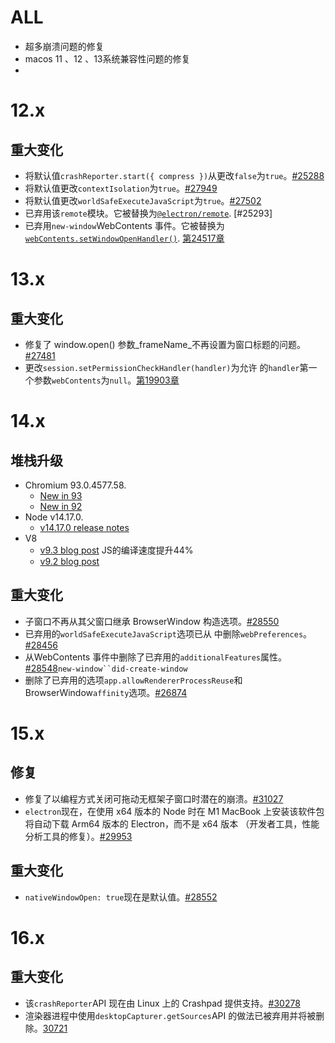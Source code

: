 
# ALL

- 超多崩溃问题的修复
- macos 11 、12 、13系统兼容性问题的修复
- 


# 12.x
## 重大变化

- 将默认值`crashReporter.start({ compress })`从更改`false`为`true`。[#25288](https://github.com/electron/electron/pull/25288)
- 将默认值更改`contextIsolation`为`true`。[#27949](https://github.com/electron/electron/pull/27949)
- 将默认值更改`worldSafeExecuteJavaScript`为`true`。[#27502](https://github.com/electron/electron/pull/27502)
- 已弃用该`remote`模块。它被替换为[`@electron/remote`](https://github.com/electron/remote). [#25293]
- 已弃用`new-window`WebContents 事件。它被替换为[`webContents.setWindowOpenHandler()`](https://releases.electronjs.org/releases/api/web-contents#contentssetwindowopenhandlerhandler). [第24517章](https://github.com/electron/electron/pull/24517)

# 13.x
## 重大变化

- 修复了 window.open() 参数_frameName_不再设置为窗口标题的问题。[#27481](https://github.com/electron/electron/pull/27481)
- 更改`session.setPermissionCheckHandler(handler)`为允许 的`handler`第一个参数`webContents`为`null`。[第19903章](https://github.com/electron/electron/pull/19903)

# 14.x
## 堆栈升级

- Chromium 93.0.4577.58.
    - [New in 93](https://developer.chrome.com/blog/new-in-chrome-93/)
    - [New in 92](https://www.chromestatus.com/features#milestone%3D92)
- Node v14.17.0.
    - [v14.17.0 release notes](https://github.com/nodejs/node/blob/master/doc/changelogs/CHANGELOG_V14.md#14.17.0)
- V8
    - [v9.3 blog post](https://v8.dev/blog/v8-release-93)  JS的编译速度提升44%
    - [v9.2 blog post](https://v8.dev/blog/v8-release-92)

## 重大变化

- 子窗口不再从其父窗口继承 BrowserWindow 构造选项。[#28550](https://github.com/electron/electron/pull/28550)
- 已弃用的`worldSafeExecuteJavaScript`选项已从 中删除`webPreferences`。[#28456](https://github.com/electron/electron/pull/28456)
- 从WebContents 事件中删除了已弃用的`additionalFeatures`属性。[#28548](https://github.com/electron/electron/pull/28548)`new-window``did-create-window`[](https://github.com/electron/electron/pull/28548)
- 删除了已弃用的选项`app.allowRendererProcessReuse`和 BrowserWindow`affinity`选项。[#26874](https://github.com/electron/electron/pull/26874)
# 15.x
## 修复

- 修复了以编程方式关闭可拖动无框架子窗口时潜在的崩溃。[#31027](https://github.com/electron/electron/pull/31027)
- `electron`现在，在使用 x64 版本的 Node 时在 M1 MacBook 上安装该软件包将自动下载 Arm64 版本的 Electron，而不是 x64 版本 （开发者工具，性能分析工具的修复）。[#29953](https://github.com/electron/electron/pull/29953)

## 重大变化

- `nativeWindowOpen: true`现在是默认值。[#28552](https://github.com/electron/electron/pull/28552)

# 16.x

## 重大变化

- 该`crashReporter`API 现在由 Linux 上的 Crashpad 提供支持。[#30278](https://github.com/electron/electron/pull/30278)
- 渲染器进程中使用`desktopCapturer.getSources`API 的做法已被弃用并将被删除。[30721](https://github.com/electron/electron/pull/30721)

